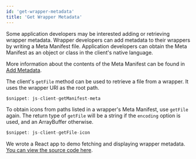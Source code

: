 ```yaml
---
id: 'get-wrapper-metadata'
title: 'Get Wrapper Metadata'
---
```


Some application developers may be interested adding or retrieving wrapper metadata.
Wrapper developers can add metadata to their wrappers by writing a Meta Manifest file.
Application developers can obtain the Meta Manifest as an object or class in the client's native language.

More information about the contents of the Meta Manifest can be found in [Add Metadata](../create-wasm-wrappers/add-metadata).

The client's `getFile` method can be used to retrieve a file from a wrapper. It uses the wrapper URI as the root path.

```typescript
$snippet: js-client-getManifest-meta
```

To obtain icons from paths listed in a wrapper's Meta Manifest, use `getFile` again.
The return type of `getFile` will be a string if the `encoding` option is used, and an ArrayBuffer otherwise.

```typescript
$snippet: js-client-getFile-icon
```

We wrote a React app to demo fetching and displaying wrapper metadata.
[You can view the source code here](https://github.com/polywrap/demos/tree/main/fetch-metadata).